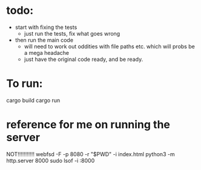 # todo:
- start with fixing the tests
    - just run the tests, fix what goes wrong
- then run the main code
    - will need to work out oddities with file paths etc. which will probs be a mega headache
    - just have the original code ready, and be ready.

# To run:
cargo build
cargo run



# reference for me on running the server
NOT!!!!!!!!!!! webfsd -F -p 8080 -r "$PWD" -i index.html
python3 -m http.server 8000
sudo lsof -i :8000

